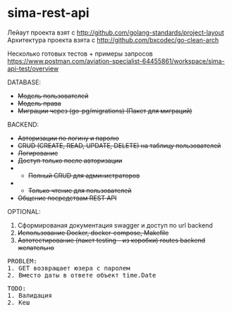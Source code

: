 # sima-rest-api
Лейаут проекта взят с http://github.com/golang-standards/project-layout  
Архитектура проекта взята с http://github.com/bxcodec/go-clean-arch  

Несколько готовых тестов + примеры запросов https://www.postman.com/aviation-specialist-64455861/workspace/sima-api-test/overview  

DATABASE: 
- ~~Модель пользователей~~
- ~~Модель права~~ 
- ~~Миграции через (go-pg/migrations) (Пакет для миграций)~~  


BACKEND:
- ~~Авторизации по логину и паролю~~
- ~~CRUD (CREATE, READ, UPDATE, DELETE) на таблицу пользователей~~
- ~~Логирование~~
- ~~Доступ только после авторизации~~
- - ~~Полный CRUD для администраторов~~
- - ~~Только чтение для пользователей~~
- ~~Общение посредствам REST API~~    

OPTIONAL:
1. Cформированая документация swagger и доступ по url backend
2. ~~Использование Docker, docker-compose, Makefile~~ 
3. ~~Автотестирование (пакет testing - из коробки) routes backend желательно~~

<pre>
PROBLEM:
1. GET возвращает юзера с паролем
2. Вместо даты в ответе объект time.Date
</pre>

<pre>
TODO:
1. Валидация
2. Кеш
</pre>

